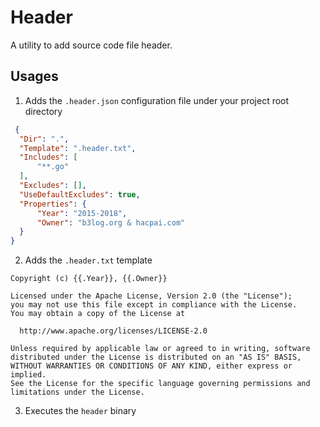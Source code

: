 # Header

A utility to add source code file header.

## Usages

1. Adds the `.header.json` configuration file under your project root directory

  ```json
   {
    "Dir": ".",
    "Template": ".header.txt",
    "Includes": [
        "**.go"
    ],
    "Excludes": [],
    "UseDefaultExcludes": true,
    "Properties": {
        "Year": "2015-2018",
        "Owner": "b3log.org & hacpai.com"
    }
  }
  ```
2. Adds the `.header.txt` template 
  
  ```
  Copyright (c) {{.Year}}, {{.Owner}}

  Licensed under the Apache License, Version 2.0 (the "License");
  you may not use this file except in compliance with the License.
  You may obtain a copy of the License at

    http://www.apache.org/licenses/LICENSE-2.0

  Unless required by applicable law or agreed to in writing, software
  distributed under the License is distributed on an "AS IS" BASIS,
  WITHOUT WARRANTIES OR CONDITIONS OF ANY KIND, either express or implied.
  See the License for the specific language governing permissions and
  limitations under the License.

  ```
3. Executes the `header` binary
